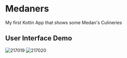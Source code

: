 # Medaners
My first Kotlin App that shows some Medan's Culineries

## User Interface Demo
![217019](https://user-images.githubusercontent.com/47893326/110471510-cafc7500-810e-11eb-9db2-e122d6cf11b2.jpg)
![217020](https://user-images.githubusercontent.com/47893326/110471525-cdf76580-810e-11eb-9656-2855da1a0daf.jpg)
